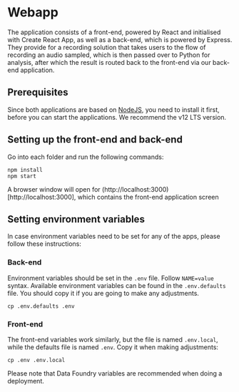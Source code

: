 # Webapp
The application consists of a front-end, powered by React and initialised with Create React App, as well as a back-end, which is powered by Express. They provide for a recording solution that takes users to the flow of recording an audio sampled, which is then passed over to Python for analysis, after which the result is routed back to the front-end via our back-end application.

## Prerequisites
Since both applications are based on [NodeJS](https://nodejs.org/en/), you need to install it first, before you can start the applications. We recommend the v12 LTS version.

## Setting up the front-end and back-end
Go into each folder and run the following commands:
```
npm install
npm start
```
A browser window will open for (http://localhost:3000)[http://localhost:3000], which contains the front-end application screen

## Setting environment variables
In case environment variables need to be set for any of the apps, please follow these instructions:
### Back-end
Environment variables should be set in the `.env` file. Follow `NAME=value` syntax. Available environment variables can be found in the `.env.defaults` file. You should copy it if you are going to make any adjustments.
```
cp .env.defaults .env
```
### Front-end
The front-end variables work similarly, but the file is named `.env.local`, while the defaults file is named `.env`. Copy it when making adjustments:
```
cp .env .env.local
```
Please note that Data Foundry variables are recommended when doing a deployment.